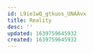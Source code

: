 ```yaml
---
id: L9ie1wQ_gtkuos_UNAAvx
title: Reality
desc: ''
updated: 1639759645932
created: 1639759645932
---
```


